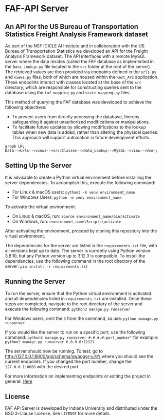 # FAF-API Server

## An API for the US Bureau of Transportation Statistics Freight Analysis Framework dataset

As part of the NSF ICICLE AI Institute and in collaboration with the US Bureau of Transportation Statistics we developed an API for the Freight Analysis Framework dataset.  The API interfaces with a remote MySQL server where the data resides (called the FAF database as implemented in the `Data_Lookup.py` file located in the `src` folder at the root of the server). The retrieved values are then provided via endpoints defined in the `urls.py` and `views.py` files, both of which are housed within the `Rest_API` application. These endpoints interact with classes located at the base of the `src` directory, which are responsible for constructing queries sent to the database using the `faf_mapping.py` and `state_mapping.py` files.

This method of querying the FAF database was developed to achieve the following objectives:

-   To prevent users from directly accessing the database, thereby safeguarding it against unauthorized modifications or manipulations.
-   To facilitate future updates by allowing modifications to the lookup tables when new data is added, rather than altering the physical queries. This approach will support automation in future development efforts.

```mermaid
graph LR;
Data-->Urls-->views-->src/Classes-->Data_Lookup-->MySQL-->view-->User;
```

## Setting Up the Server
It is advisable to create a Python virtual environment before installing the server dependencies. To accomplish this, execute the following command:
* For Linux & macOS users:
```python3 -m venv environment_name```
* For Windows Users:
 ```python -m venv environment_name```
 
To activate the virtual environment:
* On Linux & macOS, run:
```source environment_name/bin/activate```
* On Windows, run:
```environment_name\Scripts\activate```

After activating the environment, proceed by cloning this repository into the virtual environment.

The dependencies for the server are listed in the `requirements.txt` file, with all versions kept up to date. The server is currently using Python version 3.8.10, but any Python version up to 3.12.3 is compatible. To install the dependencies, use the following command in the root directory of the server:
```pip install -r requirements.txt```


## Running the Server
To run the server, ensure that the Python virtual environment is activated and all dependencies listed in `requirements.txt` are installed. Once these steps are completed, navigate to the root directory of the server and execute the following command:
```python3 manage.py runserver```

For Windows users, omit the `3` from the command, so use:
```python manage.py runserver```

If you would like the server to run on a specific port, use the following command:
```python3 manage.py runserver #.#.#.#:port_number"```
for example:
```python2 manage.py runserver 0.0.0.0:12121```

The server should now be running. To test, go to http://127.0.0.1:8000/api/schema/swagger-ui/#/ where you should see the current endpoints. If you changed the port number, change the ```127.0.0.1:8000``` with the desired port.

For more information on implementing endpoints or editing the project in general: [Here](DEV_README.md)

## License
FAF API Server is developed by Indiana University and distributed under the BSD 3-Clause License. See `LICENSE` for more details.

